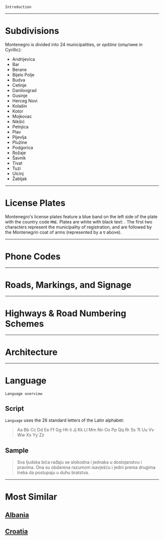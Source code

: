 `Introduction`

---

# Subdivisions

Montenegro is divided into 24 municipalities, or _opštine_ (општине in Cyrillic):

- Andrijevica
- Bar
- Berane
- Bijelo Polje
- Budva
- Cetinje
- Danilovgrad
- Gusinje
- Herceg Novi
- Kolašin
- Kotor
- Mojkovac
- Nikšić
- Petnjica
- Plav
- Pljevlja
- Plužine
- Podgorica
- Rožaje
- Šavnik
- Tivat
- Tuzi
- Ulcinj
- Žabljak

<CountryMap code="MNE" scale="15000" />

---

# License Plates

Montenegro's license plates feature a blue band on the left side of the plate with the country code `MNE`. Plates are white with black text: <LicensePlate style="eu" code="MNE" format="AB∇CD123"/>. The first two characters represent the municipality of registration, and are followed by the Montenegrin coat of arms (represented by a `∇` above).

---

# Phone Codes

---

# Roads, Markings, and Signage

---

# Highways & Road Numbering Schemes

---

# Architecture

---

# Language

`Language overview`

## Script

`Language` uses the 26 standard letters of the Latin alphabet:

> Aa Bb Cc Dd Ee Ff Gg Hh Ii Jj Kk Ll Mm Nn Oo Pp Qq Rr Ss Tt Uu Vv Ww Xx Yy Zz

## Sample

> Sva ljudska bića rađaju se slobodna i jednaka u dostojanstvu i pravima. Ona su obdarena razumom isavješću i jedni prema drugima treba da postupaju u duhu bratstva.

---

# Most Similar

## [Albania](/countries/ALB)

## [Croatia](/countries/HRV)
